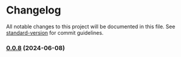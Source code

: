 # Changelog

All notable changes to this project will be documented in this file. See [standard-version](https://github.com/conventional-changelog/standard-version) for commit guidelines.

### [0.0.8](https://github.com/dmitryb25/sandstorm-extensitions-pack/compare/v0.0.7...v0.0.8) (2024-06-08)
